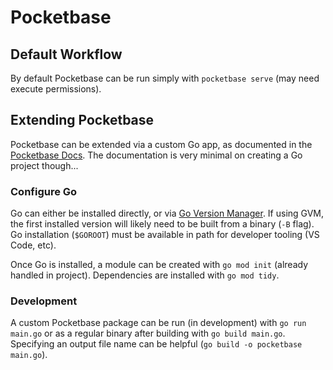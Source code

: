 # Pocketbase

## Default Workflow

By default Pocketbase can be run simply with `pocketbase serve` (may need execute permissions).

## Extending Pocketbase

Pocketbase can be extended via a custom Go app, as documented in the [Pocketbase Docs](https://pocketbase.io/docs/use-as-framework/). The documentation is very minimal on creating a Go project though...

### Configure Go

Go can either be installed directly, or via [Go Version Manager](https://github.com/moovweb/gvm). If using GVM, the first installed version will likely need to be built from a binary (`-B` flag). Go installation (`$GOROOT`) must be available in path for developer tooling (VS Code, etc).

Once Go is installed, a module can be created with `go mod init` (already handled in project). Dependencies are installed with `go mod tidy`.

### Development

A custom Pocketbase package can be run (in development) with `go run main.go` or as a regular binary after building with `go build main.go`. Specifying an output file name can be helpful (`go build -o pocketbase main.go`).
